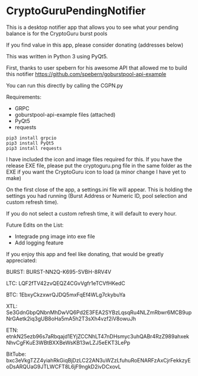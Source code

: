 # CryptoGuruPendingNotifier
This is a desktop notifier app that allows you to see what your pending balance is for the CryptoGuru burst pools

If you find value in this app, please consider donating (addresses below)

This was written in Python 3 using PyQt5. 

First, thanks to user spebern for his awesome API that allowed me to build this notifier
https://github.com/spebern/goburstpool-api-example

You can run this directly by calling the CGPN.py 

Requirements:
- GRPC
- goburstpool-api-example files (attached)
- PyQt5
- requests

```
pip3 install grpcio
pip3 install PyQt5
pip3 install requests
```

I have included the icon and image files required for this. If you have the release EXE file, please put the cryptoguru.png file in the same folder as the EXE if you want the CryptoGuru icon to load (a minor change I have yet to make)

On the first close of the app, a settings.ini file will appear. This is holding the settings you had running (Burst Address or Numeric ID, pool selection and custom refresh time).

If you do not select a custom refresh time, it will default to every hour.

Future Edits on the List:
- Integrade png image into exe file
- Add logging feature

If you enjoy this app and feel like donating, that would be greatly appreciated:


BURST: BURST-NN2Q-K695-SVBH-8RV4V

LTC: LQF2fTV42zvQEQZ4CGvVgfr1eTCVfHKedC

BTC: 1EbxyCkzxwrQJDQ5mxFqEf4WLg7ckybuYa

XTL: Se3GdnGbpQNbnMhDwVQ6Pd2E3FEA2SYBzLqsqRu4NLZmRbwr6MCB9upNrGAetk2iq3gUB8oHa5mA5h2T3sXh4vzf2iV8owuJh

ETN: etnkN25ezb96s7aRbqajd1EYjZCCNhLT47nDHsmyc3uhQABr4RzZ989ahxekNhvCgFKuE3WBtBXXBeWsKB13wLZJ5eEKT3LePp

BitTube: bxc3eVkgTZZ4yiahRkGiqBjDzLC22AN3uWZzLfuhuRoENARFzAxCjrFekkzyEoDsARQUaG9JTLWCFT8L6jF9ngkD2ivDCxovL
